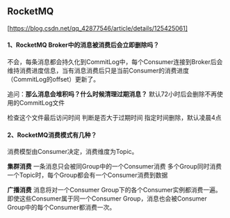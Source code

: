 ## RocketMQ

[https://blog.csdn.net/qq_42877546/article/details/125425061]

#### 1、RocketMQ Broker中的消息被消费后会立即删除吗？

不会，每条消息都会持久化到CommitLog中，每个Consumer连接到Broker后会维持消费进度信息，当有消息消费后只是当前Consumer的消费进度（CommitLog的offset）更新了。

追问：**那么消息会堆积吗？什么时候清理过期消息？**
默认72小时后会删除不再使用的CommitLog文件

检查这个文件最后访问时间
判断是否大于过期时间
指定时间删除，默认凌晨4点

#### 2、RocketMQ消费模式有几种？

消费模型由Consumer决定，消费维度为Topic。

**集群消费**
一条消息只会被同Group中的一个Consumer消费
多个Group同时消费一个Topic时，每个Group都会有一个Consumer消费到数据

**广播消费**
消息将对一个Consumer Group下的各个Consumer实例都消费一遍。即使这些Consumer属于同一个Consumer Group，消息也会被Consumer Group中的每个Consumer都消费一次。